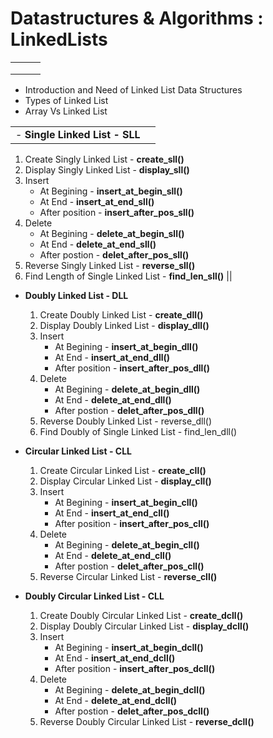 # Datastructures & Algorithms : LinkedLists


||||
|---|---|---|
||||
||||
||||




- Introduction and Need of Linked List Data Structures
- Types of Linked List 
- Array Vs Linked List

| | |
| ---| ---|
|- <b>Single Linked List - SLL</b>
  1) Create Singly Linked List  - <b>create_sll()</b>
  2) Display Singly Linked List - <b>display_sll()</b>
  3) Insert
     + At Begining    - <b>insert_at_begin_sll()</b>
     + At End         - <b>insert_at_end_sll()</b>
     + After position - <b>insert_after_pos_sll()</b>
  4) Delete
     + At Begining   - <b>delete_at_begin_sll()</b>
     + At End        - <b>delete_at_end_sll()</b>
     + After postion - <b>delet_after_pos_sll()</b>
  5) Reverse Singly Linked List - <b>reverse_sll()</b>
  6) Find Length of Single Linked List - <b>find_len_sll()</b>
||


- <b>Doubly Linked List - DLL</b>
  1) Create Doubly Linked List  - <b>create_dll()</b>
  2) Display Doubly Linked List - <b>display_dll()</b>
  3) Insert
     + At Begining    - <b>insert_at_begin_dll()</b>
     + At End         - <b>insert_at_end_dll()</b>
     + After position - <b>insert_after_pos_dll()</b>
  4) Delete
     + At Begining   - <b>delete_at_begin_dll()</b>
     + At End        - <b>delete_at_end_dll()</b>
     + After postion - <b>delet_after_pos_dll()</b>
  5) Reverse Doubly Linked List - reverse_dll()</b>
  6) Find Doubly of Single Linked List - find_len_dll()</b>


- <b>Circular Linked List - CLL</b>
  1) Create Circular Linked List  - <b>create_cll()</b>
  2) Display Circular Linked List - <b>display_cll()</b>
  3) Insert
     + At Begining    - <b>insert_at_begin_cll()</b>
     + At End         - <b>insert_at_end_cll()</b>
     + After position - <b>insert_after_pos_cll()</b>
  4) Delete
     + At Begining   - <b>delete_at_begin_cll()</b>
     + At End        - <b>delete_at_end_cll()</b>
     + After postion - <b>delet_after_pos_cll()</b>
  5) Reverse Circular Linked List - <b>reverse_cll()</b>
  
- <b>Doubly Circular Linked List - CLL</b>
  1) Create Doubly Circular Linked List  - <b>create_dcll()</b>
  2) Display Doubly Circular Linked List - <b>display_dcll()</b>
  3) Insert
     + At Begining    - <b>insert_at_begin_dcll()</b>
     + At End         - <b>insert_at_end_dcll()</b>
     + After position - <b>insert_after_pos_dcll()</b>
  4) Delete
     + At Begining   - <b>delete_at_begin_dcll()</b>
     + At End        - <b>delete_at_end_dcll()</b>
     + After postion - <b>delet_after_pos_dcll()</b>
  5) Reverse Doubly Circular Linked List - <b>reverse_dcll()</b>

